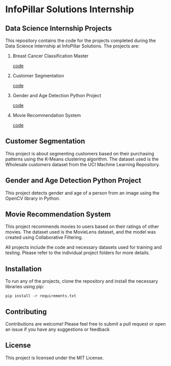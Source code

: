 # InfoPillar Solutions Internship

<h2> Data Science Internship Projects </h2>

This repository contains the code for the projects completed during the Data Science Internship at InfoPillar Solutions. The projects are:

<ol>
  <li> Breast Cancer Classification Master </li>
  <p><a href="https://github.com/footcricket05/IPS-DS-Internship/blob/main/Breast%20Cancer%20Classification%20Master/Breast_cancer_classification.ipynb">code</a></p>
  
  <li> Customer Segmentation </li>
  <p><a href="https://github.com/footcricket05/IPS-DS-Internship/blob/main/Customer%20Segmentation/Customer%20Segmentation.ipynb">code</a></p>
  
  <li> Gender and Age Detection Python Project </li>
  <p><a href="https://github.com/footcricket05/IPS-DS-Internship/blob/main/Gender%20and%20Age%20Detection%20Python%20Project/gad.py">code</a></p>
  
  <li> Movie Recommendation System </li>
  <p><a href="https://github.com/footcricket05/IPS-DS-Internship/blob/main/Movie%20Recommendation%20System/Movie_Recommendation_System.ipynb">code</a></p>
  
 </ol>
  


## Customer Segmentation
This project is about segmenting customers based on their purchasing patterns using the K-Means clustering algorithm. The dataset used is the Wholesale customers dataset from the UCI Machine Learning Repository.



## Gender and Age Detection Python Project
This project detects gender and age of a person from an image using the OpenCV library in Python.



## Movie Recommendation System
This project recommends movies to users based on their ratings of other movies. The dataset used is the MovieLens dataset, and the model was created using Collaborative Filtering.

All projects include the code and necessary datasets used for training and testing. Please refer to the individual project folders for more details.



## Installation
To run any of the projects, clone the repository and install the necessary libraries using pip:
```
pip install -r requirements.txt
```


## Contributing
Contributions are welcome! Please feel free to submit a pull request or open an issue if you have any suggestions or feedback


## License
This project is licensed under the MIT License.
